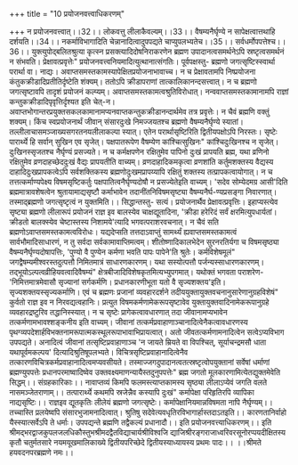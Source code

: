 +++
title = "10 प्रयोजनवत्त्वाधिकरणम्"

+++
न प्रयोजनवत्त्वात्।।32।। लोकवत्तु लीलाकैवल्यम्।।33।। वैषम्यनैर्घृण्ये न सापेक्षत्वात्तथाहि दर्शयति।।34।। नकर्माविभागादिति चेन्नानादित्वादुपपद्यते चाप्युपलभ्यतेच।।35।। सर्वधर्मोपपत्तेश्च।।36।। युक्त्युपोद्बलितश्रुत्या कृत्स्न प्रसक्त्यादिदोषनिराकरणेन ब्रह्मण उपादानत्वसमर्थनेऽपि स्रष्टृत्वसमर्थनं न संभवति। प्रेक्षावत्प्रवृत्तेः" प्रयोजनवत्त्वनियमादित्युत्थानात्संगतिः। पूर्वपक्षस्तु- ब्रह्मणो जगत्सृष्टिस्स्वार्था परार्था वा। नाद्यः। अवाप्तसमस्तकामस्यापेक्षितप्रयोजनाभावाच्च। न च प्रेक्षावतामपि निष्प्रयोजना कंतुकक्रीडादिप्रतीतिर्दृष्टेति शंक्यम्। ततोऽपि क्रीडापराणां तात्कालिकानन्दसत्त्वात्। न च ब्रह्मणो जगत्सृष्टावपि तादृशं प्रयोजनं कल्प्यम्। अवाप्तसमस्तकामत्वश्रुतिविरोधात्। नन्ववाप्तसमस्तकामानामपि राज्ञां कन्तुकक्रीडादिपृवृत्तिर्दृश्यत इति चेत्-न। अवाप्तभोगान्तरप्रयुक्तसकलकामानामप्यनवाप्तकन्तुकक्रीडानन्दार्थमेव तत्र प्रवृत्तेः। न चैवं ब्रह्मणि वक्तुं शक्यम्। किंच स्वप्रयोजनार्थं जीवान् संसारदुःखे निमज्जयतश्च ब्रह्मणो वैषम्यनैर्घृण्ये स्यातां। तल्लीलाचासमञ्जाख्यसगरतनयलीलाकल्पा स्यात्। एतेन परार्थासृष्टिरिति द्वितीयपक्षोऽपि निरस्तः। सृष्टेः पारार्थ्ये हि सर्वान् सुखिन एव सृजेत्। पक्षपातरूपेण वैषम्येण कांश्चित्सुखिनः" कांश्चिदुःखिनश्च न सृजेत्। दुःखिनस्सृजतश्च नैर्घृण्यं प्रसज्यते। न च कर्मक्षपणेन रक्षितुमेव पापिनो दुःखं प्रापयति ब्रह्म, यथा व्रणिनो रक्षितुमेव व्रणदाहच्छेददुःखं वैद्यः प्रापयतीति वाच्यम्। व्रणदाहादिकमकृत्वा व्रणशांति कर्तुमशक्तस्य वैद्यस्य दाहादिदुःखप्रापकत्वेऽपि सर्वशक्तिकस्य ब्रह्मणोदुःखमप्रापय्यापि रक्षितुं शक्तस्य तत्प्रापकत्वायोगात्। न च तत्तत्कर्माण्यपेक्ष्य विषमसृष्टिकर्तुः पक्षपातित्वनैर्घृण्यदोषौ न प्रसज्येतेइति वाच्यम्। 'सदेव सोम्येदमग्र आसी'दिति ब्रह्ममात्रावशेषत्वेन श्रुतायामाद्यसृष्टौ कर्माभावेन तदानींतनिविषमसृष्ट्या वैषम्यनैर्घ-ण्यप्रसङ्गा निवारणात्। तस्माद्ब्रह्मणो जगत्सृष्टृत्वं न युक्तमिति।। सिद्धान्तस्तु- सत्यं। प्रयोजनार्थैव प्रेक्षावत्प्रवृत्तिः। इहाप्यस्त्येव सृष्ट्या ब्रह्मणो लीलारूपं प्रयोजनं राज्ञ इव बालस्येव चाक्षद्यूतादिना, 'क्रीडा हरेरिदं सर्वं क्षरमित्युपधार्यतां। क्रीडतो बालक्स्येव चेष्टास्तस्य निशामये'त्यादि भगवत्पराशरवचनात्। न चैवं सति ब्रह्मणोऽवाप्तसमस्तकामत्वविरोधः। यद्यदेप्सति तत्तदाऽवाप्तुं सामर्थ्यं ह्यवाप्तसमस्तकामत्वं सार्वभौमादिसाधारणं, न तु सर्वदा सर्वकामावाप्तिमत्वम्। शीतोष्णादिकालभेदेन सुरनरतिर्यगा च विषमसृष्ठ्या वैषम्यनैर्घृण्यदोषापत्तिः, 'पुण्यो वै पुण्येन कर्मणा भवति पापः पापेने'ति श्रुतेः। कर्मविशेषमूलं" जगद्वैषम्यमीश्वरस्तदुत्पत्तौ निमितमात्रं साधारणकारणम्। यथा सस्योत्पत्तौ पर्जन्यस्साधारणकारणम्। तद्भूयोऽल्पत्वव्रीहियवत्वादिवैषम्यं" क्षेत्रबीजादिविशेषकृतमित्यभ्युपगमात्। यथोक्तं भगवता पराशरेण- 'निमित्तमात्रमेवासौ सृज्यानां सर्गकर्मणि। प्रधानकारणीभूता यतो वै सृज्यशक्तय'इति। सृज्यशक्तयस्सृज्यकर्माणि। एवं च ब्रह्मणः प्रजानां व्यवहारदर्शने तदीययुक्तायुक्तवचनानुसारेणानुग्रहविशेषं" कुर्वतो राज्ञ इव न निरवद्यत्वहानिः। प्रत्युत विषमकर्मणामेकरूपसृष्टावेव युक्तायुक्तवादिनामेकरूपानुग्रहे व्यवहारद्रष्टुरिव तद्धानिस्स्यात्। न च सृष्टेः प्रागेकत्वावधारणात् तदा जीवानामप्यभावेन तत्कर्मणामभावश्शङ्कनीय इति वाच्यम्। जीवानां तत्कर्मप्रवाहाणाञ्चानादित्वेनैकत्वावधारणस्य पृथग्व्यपदेशार्हविभक्तनामरूपात्मकस्थूलरूपाभावाभिप्रायत्वात्। अतो जीवतत्कर्मणामनादित्वेन सत्वेऽप्यविभाग उपपद्यते। अनादित्वं जीवानां तत्सृष्टिप्रवाहाणाञ्च 'न जायते म्रियते वा विपश्चित्, सूर्याचन्द्रमसौ धाता यथापूर्वमकल्पय' दित्यादिश्रुतिषूपलभ्यते। विचित्रसृष्टिप्रवाहानादित्वेनैव तत्कारणविचित्रकर्मप्रवाहानादित्वमप्यवसीयते। तस्माज्जगदुपादानत्वतत्स्रष्टृत्वोपयुक्तानां सर्वेषां धर्माणां ब्रह्मण्युपपत्तेः प्रधानपरमाष्वादिष्वेव उक्तवक्ष्यमाणन्यायैस्तदुनुपपत्तेः" ब्रह्म जगतो मूलकारणामित्येतद्युक्तमेवेति सिद्धम्।। संग्रहकारिकाः।। नावाप्तव्यं किमपि फलमस्त्याप्तकामस्य सृष्ठ्या लीलाऽप्येवं जगति वलते नासमञ्जेतराणाम्।। तत्पारार्थ्ये कथमपि स्रजेन्नैव कस्यापि दुःखं" कर्मापेक्षा परिहृतिरपि व्यापिका नाद्यसृष्टिः।। राज्ञइव द्यूतकृतिः लीलेयं ब्रह्मणो जगत्सृष्टेः। कर्मापेक्षानियमान्नविषमता नापि नैर्घृण्यम्।। तच्चास्ति प्रलयेष्वपि संसारभुजामनादित्वात्। श्रुतिषु सदेवेत्यवधृतिरविभागार्हास्तदाऽतइति।। कारणतानिर्वाहो यैस्स्यात्सर्वेऽपि ते धर्माः। उपपद्यन्ते ब्रह्मणि तद्वैकल्यं प्रधानादौ।। इति प्रयोजनवत्त्याधिकरणम्।। इति श्रीमद्भरद्वाजकुपलजलधिकौस्तुभश्रीमदद्वैतविद्याचार्यश्रीविश्वजि द्याजिश्रीरङ्गराजाध्वरिवरसूनोरप्पयदीक्षितस्य कृतौ चतुर्मतसारे नयमयूखमालिकाख्ये द्वितीयपरिच्छेदे द्वितीयस्याध्यायस्य प्रथमः पादः।। ।।श्रीमते हयवदनपरब्रह्मणे नमः।।